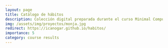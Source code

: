 ```yaml
---
layout: page
title: Catálogo de hábitos
description: Colección digital preparada durante el curso Minimal Computing and Wax en el DreamLab2021 (University of Pennsylvania)
img: /assets/img/proyectos/monja.jpg
redirect: https://icanogar.github.io/habitos/
importance: 5
category: course results
---
```

